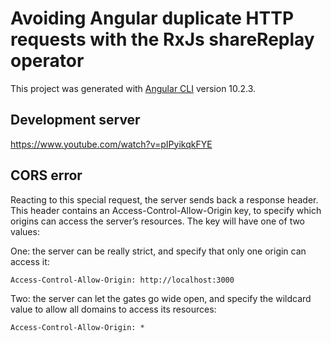 # Avoiding Angular duplicate HTTP requests with the RxJs shareReplay operator

This project was generated with [Angular CLI](https://github.com/angular/angular-cli) version 10.2.3.

## Development server

https://www.youtube.com/watch?v=pIPyikqkFYE

## CORS error

Reacting to this special request, the server sends back a response header. This header contains an Access-Control-Allow-Origin key, to specify which origins can access the server’s resources. The key will have one of two values:

One: the server can be really strict, and specify that only one origin can access it:
```
Access-Control-Allow-Origin: http://localhost:3000
```

Two: the server can let the gates go wide open, and specify the wildcard value to allow all domains to access its resources:
```
Access-Control-Allow-Origin: *
```